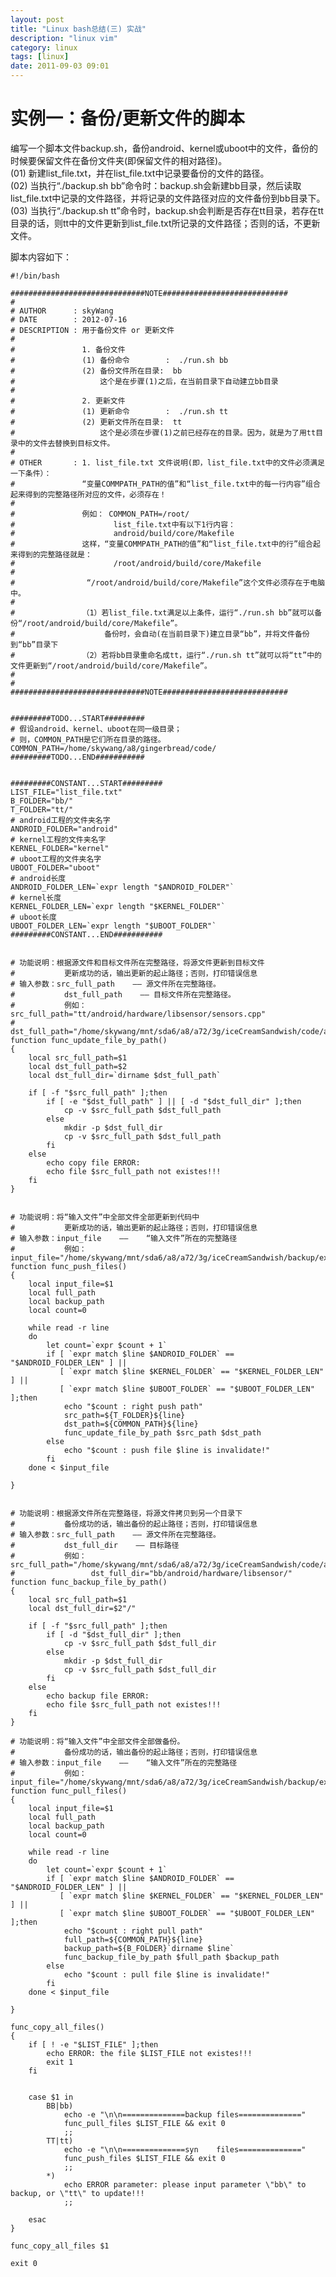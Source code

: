 ```yaml
---
layout: post
title: "Linux bash总结(三) 实战"
description: "linux vim"
category: linux
tags: [linux]
date: 2011-09-03 09:01
---
```




<a name="anchor1"></a>
# 实例一：备份/更新文件的脚本

编写一个脚本文件backup.sh，备份android、kernel或uboot中的文件，备份的时候要保留文件在备份文件夹(即保留文件的相对路径)。  
(01) 新建list_file.txt，并在list_file.txt中记录要备份的文件的路径。  
(02) 当执行“./backup.sh bb”命令时：backup.sh会新建bb目录，然后读取list_file.txt中记录的文件路径，并将记录的文件路径对应的文件备份到bb目录下。  
(03) 当执行“./backup.sh tt”命令时，backup.sh会判断是否存在tt目录，若存在tt目录的话，则tt中的文件更新到list_file.txt所记录的文件路径；否则的话，不更新文件。

脚本内容如下：

    #!/bin/bash

    ##############################NOTE############################
    #
    # AUTHOR      : skyWang
    # DATE        : 2012-07-16
    # DESCRIPTION : 用于备份文件 or 更新文件
    #
    #               1. 备份文件
    #               (1) 备份命令        :  ./run.sh bb
    #               (2) 备份文件所在目录:  bb
    #                   这个是在步骤(1)之后，在当前目录下自动建立bb目录
    #              
    #               2. 更新文件
    #               (1) 更新命令        :  ./run.sh tt
    #               (2) 更新文件所在目录:  tt
    #                   这个是必须在步骤(1)之前已经存在的目录。因为，就是为了用tt目录中的文件去替换到目标文件。
    #
    # OTHER       : 1. list_file.txt 文件说明(即，list_file.txt中的文件必须满足一下条件）：
    #               “变量COMMPATH_PATH的值”和“list_file.txt中的每一行内容”组合起来得到的完整路径所对应的文件，必须存在！
    #
    #               例如： COMMON_PATH=/root/
    #                      list_file.txt中有以下1行内容：
    #                      android/build/core/Makefile
    #               这样，“变量COMMPATH_PATH的值”和“list_file.txt中的行”组合起来得到的完整路径就是：
    #                      /root/android/build/core/Makefile
    #
    #                “/root/android/build/core/Makefile”这个文件必须存在于电脑中。
    #
    #               （1）若list_file.txt满足以上条件，运行“./run.sh bb”就可以备份“/root/android/build/core/Makefile”。
    #                    备份时，会自动(在当前目录下)建立目录“bb”，并将文件备份到“bb”目录下
    #               （2）若将bb目录重命名成tt，运行“./run.sh tt”就可以将“tt”中的文件更新到“/root/android/build/core/Makefile”。
    #               
    #
    ##############################NOTE############################


    #########TODO...START#########
    # 假设android、kernel、uboot在同一级目录；
    # 则，COMMON_PATH是它们所在目录的路径。
    COMMON_PATH=/home/skywang/a8/gingerbread/code/
    #########TODO...END###########


    #########CONSTANT...START#########
    LIST_FILE="list_file.txt"
    B_FOLDER="bb/"
    T_FOLDER="tt/"
    # android工程的文件夹名字
    ANDROID_FOLDER="android"
    # kernel工程的文件夹名字
    KERNEL_FOLDER="kernel"
    # uboot工程的文件夹名字
    UBOOT_FOLDER="uboot"
    # android长度
    ANDROID_FOLDER_LEN=`expr length "$ANDROID_FOLDER"`
    # kernel长度
    KERNEL_FOLDER_LEN=`expr length "$KERNEL_FOLDER"`
    # uboot长度
    UBOOT_FOLDER_LEN=`expr length "$UBOOT_FOLDER"`
    #########CONSTANT...END###########


    # 功能说明：根据源文件和目标文件所在完整路径，将源文件更新到目标文件
    #           更新成功的话，输出更新的起止路径；否则，打印错误信息
    # 输入参数：src_full_path    —— 源文件所在完整路径。
    #           dst_full_path    —— 目标文件所在完整路径。
    #           例如：src_full_path="tt/android/hardware/libsensor/sensors.cpp"
    #                 dst_full_path="/home/skywang/mnt/sda6/a8/a72/3g/iceCreamSandwish/code/android/hardware/libsensor/sensors.cpp"
    function func_update_file_by_path()
    {
        local src_full_path=$1
        local dst_full_path=$2
        local dst_full_dir=`dirname $dst_full_path`

        if [ -f "$src_full_path" ];then
            if [ -e "$dst_full_path" ] || [ -d "$dst_full_dir" ];then
                cp -v $src_full_path $dst_full_path
            else
                mkdir -p $dst_full_dir
                cp -v $src_full_path $dst_full_path
            fi
        else
            echo copy file ERROR:
            echo file $src_full_path not existes!!!
        fi
    }


    # 功能说明：将“输入文件”中全部文件全部更新到代码中
    #           更新成功的话，输出更新的起止路径；否则，打印错误信息
    # 输入参数：input_file    ——    “输入文件”所在的完整路径
    #           例如：input_file="/home/skywang/mnt/sda6/a8/a72/3g/iceCreamSandwish/backup/exmaple/list_file.txt"
    function func_push_files()
    {
        local input_file=$1
        local full_path
        local backup_path
        local count=0

        while read -r line
        do
            let count=`expr $count + 1`
            if [ `expr match $line $ANDROID_FOLDER` == "$ANDROID_FOLDER_LEN" ] || 
               [ `expr match $line $KERNEL_FOLDER` == "$KERNEL_FOLDER_LEN" ] || 
               [ `expr match $line $UBOOT_FOLDER` == "$UBOOT_FOLDER_LEN" ];then
                echo "$count : right push path"
                src_path=${T_FOLDER}${line}
                dst_path=${COMMON_PATH}${line}
                func_update_file_by_path $src_path $dst_path
            else
                echo "$count : push file $line is invalidate!"
            fi
        done < $input_file

    }


    # 功能说明：根据源文件所在完整路径，将源文件拷贝到另一个目录下
    #           备份成功的话，输出备份的起止路径；否则，打印错误信息
    # 输入参数：src_full_path    —— 源文件所在完整路径。
    #           dst_full_dir    —— 目标路径
    #           例如：src_full_path="/home/skywang/mnt/sda6/a8/a72/3g/iceCreamSandwish/code/android/hardware/libsensor/sensors.cpp"
    #                 dst_full_dir="bb/android/hardware/libsensor/"
    function func_backup_file_by_path()
    {
        local src_full_path=$1
        local dst_full_dir=$2"/"

        if [ -f "$src_full_path" ];then
            if [ -d "$dst_full_dir" ];then
                cp -v $src_full_path $dst_full_dir
            else
                mkdir -p $dst_full_dir
                cp -v $src_full_path $dst_full_dir
            fi
        else
            echo backup file ERROR:
            echo file $src_full_path not existes!!!
        fi
    }

    # 功能说明：将“输入文件”中全部文件全部做备份。
    #           备份成功的话，输出备份的起止路径；否则，打印错误信息
    # 输入参数：input_file    ——    “输入文件”所在的完整路径
    #           例如：input_file="/home/skywang/mnt/sda6/a8/a72/3g/iceCreamSandwish/backup/exmaple/list_file.txt"
    function func_pull_files()
    {
        local input_file=$1
        local full_path
        local backup_path
        local count=0

        while read -r line
        do
            let count=`expr $count + 1`
            if [ `expr match $line $ANDROID_FOLDER` == "$ANDROID_FOLDER_LEN" ] || 
               [ `expr match $line $KERNEL_FOLDER` == "$KERNEL_FOLDER_LEN" ] || 
               [ `expr match $line $UBOOT_FOLDER` == "$UBOOT_FOLDER_LEN" ];then
                echo "$count : right pull path"
                full_path=${COMMON_PATH}${line}
                backup_path=${B_FOLDER}`dirname $line`
                func_backup_file_by_path $full_path $backup_path
            else
                echo "$count : pull file $line is invalidate!"
            fi
        done < $input_file

    }

    func_copy_all_files()
    {
        if [ ! -e "$LIST_FILE" ];then
            echo ERROR: the file $LIST_FILE not existes!!!
            exit 1
        fi


        case $1 in
            BB|bb)
                echo -e "\n\n==============backup files=============="
                func_pull_files $LIST_FILE && exit 0
                ;;
            TT|tt)
                echo -e "\n\n==============syn    files=============="
                func_push_files $LIST_FILE && exit 0
                ;;
            *)
                echo ERROR parameter: please input parameter \"bb\" to backup, or \"tt\" to update!!!
                ;;

        esac
    }

    func_copy_all_files $1

    exit 0
 
